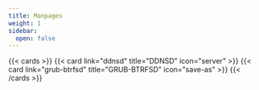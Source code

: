 ```yaml
---
title: Manpages
weight: 1
sidebar:
  open: false
---
```


{{< cards >}}
    {{< card link="ddnsd" title="DDNSD" icon="server" >}}
    {{< card link="grub-btrfsd" title="GRUB-BTRFSD" icon="save-as" >}}
{{< /cards >}}
